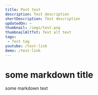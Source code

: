 ```yaml
---
title: Post test
description: Test description
shortDescription: Test description
updatedOn: ~
thumbnail: /imgs/test.png
thumbnailAltTxt: Test alt text
tags: 
 - Test tag
youtube: /test-link
demo: /test-link
---
```


# some markdown title
some markdown text